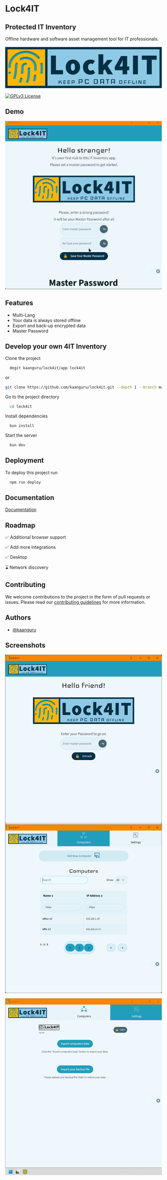 # Lock4IT

## Protected IT Inventory

Offline hardware and software asset management tool for IT professionals.

![Logo](./static/img/lock4it-logo.png)

[![GPLv3 License](https://img.shields.io/badge/License-GPL%20v3-yellow.svg)](https://opensource.org/licenses/)

## Demo

![Demo](./demo/lock4it0912.gif)

## Features

- Multi-Lang
- Your data is always stored offline
- Export and back-up encrypted data
- Master Password

## Develop your own 4IT Inventory

Clone the project

```bash
  degit kaanguru/lock4it/app lock4it
```

or

```bash
git clone https://github.com/kaanguru/lock4it.git --depth 1 --branch main --single-branch
```

Go to the project directory

```bash
  cd lock4it
```

Install dependencies

```bash
  bun install
```

Start the server

```bash
  bun dev
```

## Deployment

To deploy this project run

```bash
  npm run deploy
```

## Documentation

[Documentation](https://www-lock4it.netlify.app/)

## Roadmap

✅ Additional browser support

✅ Add more integrations

✅ Desktop

⌛ Network discovery

## Contributing

We welcome contributions to the project in the form of pull requests or issues. Please read our [contributing guidelines](./contributing.md) for more information.

## Authors

- [@kaanguru](https://github.com/kaanguru/)

## Screenshots

![App Hello](./demo/scrshot-l4i-hi.png)
![App Computer List](./demo/scrshot-l4i-list.png)

![App Settings](./demo/scrshot-i4i-settngs.png)
